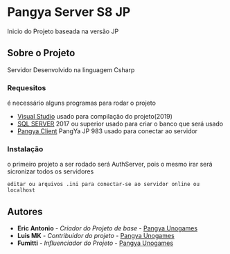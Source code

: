 # Pangya Server S8 JP

Inicio do Projeto baseada na versão JP

## Sobre o Projeto

Servidor Desenvolvido na linguagem Csharp

### Requesitos

é necessário alguns programas para rodar o projeto

* [Visual Studio](https://visualstudio.microsoft.com/pt-br/) usado para compilação do projeto(2019)
* [SQL SERVER](https://www.microsoft.com/pt-br/sql-server/sql-server-downloads) 2017 ou superior usado para criar o banco que será usado
* [Pangya Client](https://notlink.com) PangYa JP 983 usado para conectar ao servidor

### Instalação

o primeiro projeto a ser rodado será AuthServer, pois o mesmo irar será sicronizar todos os servidores

```
editar ou arquivos .ini para conectar-se ao servidor online ou localhost
```

## Autores
* **Eric Antonio** - *Criador do Projeto de base* - [Pangya Unogames](https://github.com/eantoniobr)
* **Luis MK** - *Contribuidor do projeto* - [Pangya Unogames](https://github.com/luismk)
* **Fumitti** - *Influenciador do Projeto* - [Pangya Unogames](https://github.com/fumitti)
